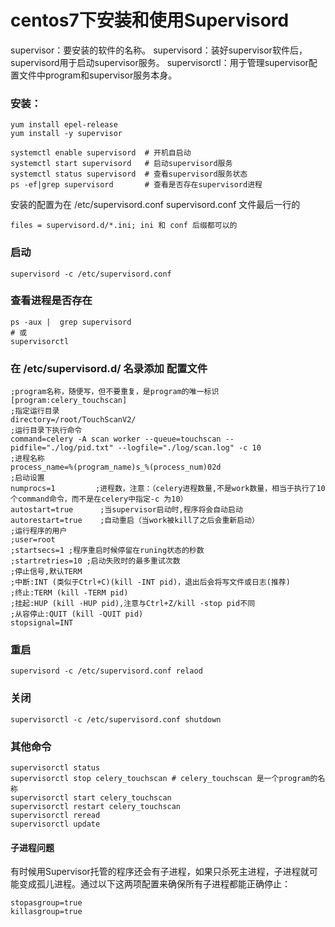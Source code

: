 # centos7下安装和使用Supervisord

supervisor：要安装的软件的名称。
supervisord：装好supervisor软件后，supervisord用于启动supervisor服务。
supervisorctl：用于管理supervisor配置文件中program和supervisor服务本身。

### 安装：
```shell
yum install epel-release  
yum install -y supervisor  

systemctl enable supervisord  # 开机自启动  
systemctl start supervisord   # 启动supervisord服务  
systemctl status supervisord  # 查看supervisord服务状态  
ps -ef|grep supervisord       # 查看是否存在supervisord进程

```

安装的配置为在 /etc/supervisord.conf
supervisord.conf 文件最后一行的
```shell
files = supervisord.d/*.ini; ini 和 conf 后缀都可以的
```

### 启动
```shell
supervisord -c /etc/supervisord.conf
```
### 查看进程是否存在
```shell
ps -aux |  grep supervisord 
# 或
supervisorctl
```

###  在 /etc/supervisord.d/ 名录添加 配置文件 

```shell
;program名称，随便写，但不要重复，是program的唯一标识
[program:celery_touchscan]
;指定运行目录
directory=/root/TouchScanV2/ 
;运行目录下执行命令
command=celery -A scan worker --queue=touchscan --pidfile="./log/pid.txt" --logfile="./log/scan.log" -c 10
;进程名称
process_name=%(program_name)s_%(process_num)02d
;启动设置
numprocs=1         ;进程数，注意：（celery进程数量,不是work数量，相当于执行了10个command命令，而不是在celery中指定-c 为10）
autostart=true      ;当supervisor启动时,程序将会自动启动
autorestart=true    ;自动重启（当work被kill了之后会重新启动）
;运行程序的用户
;user=root
;startsecs=1 ;程序重启时候停留在runing状态的秒数
;startretries=10 ;启动失败时的最多重试次数
;停止信号,默认TERM
;中断:INT (类似于Ctrl+C)(kill -INT pid)，退出后会将写文件或日志(推荐)
;终止:TERM (kill -TERM pid)
;挂起:HUP (kill -HUP pid),注意与Ctrl+Z/kill -stop pid不同
;从容停止:QUIT (kill -QUIT pid)
stopsignal=INT
```

### 重启

```shell
supervisord -c /etc/supervisord.conf relaod
```

### 关闭
```shell
supervisorctl -c /etc/supervisord.conf shutdown
```

### 其他命令
```shell
supervisorctl status
supervisorctl stop celery_touchscan # celery_touchscan 是一个program的名称
supervisorctl start celery_touchscan
supervisorctl restart celery_touchscan
supervisorctl reread
supervisorctl update
```

#### 子进程问题
有时候用Supervisor托管的程序还会有子进程，如果只杀死主进程，子进程就可能变成孤儿进程。通过以下这两项配置来确保所有子进程都能正确停止：

```shell
stopasgroup=true
killasgroup=true
```
